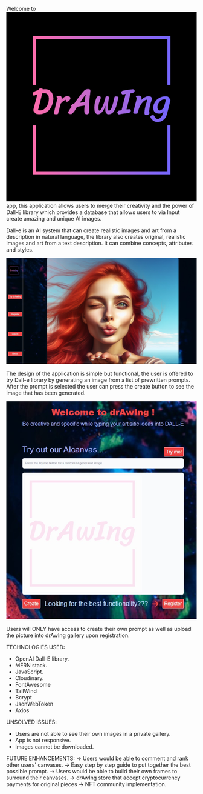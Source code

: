 Welcome to ![logo](src/assets/logo2.png) app, this application allows users to merge their creativity and the power of Dall-E library which provides a database that allows users to via Input create amazing and unique AI images. 

Dall-e is an AI system that can create  realistic images and art from a description in natural language, the library also creates original, realistic images and art from a text description. It can combine concepts, attributes and styles.

![Front](../drAwing1.jpg)

The design of the application is simple but functional, the user is offered to try Dall-e library by generating an image from  a list of prewritten prompts. After the prompt is selected  the user can press the create button to see the image that has been generated.

![canvas](drawing2.jpg)

Users will ONLY have access to create their own prompt as well as  upload the picture into drAwIng gallery upon registration.

TECHNOLOGIES USED:
- OpenAI Dall-E library.
- MERN stack.
- JavaScript.
- Cloudinary.
- FontAwesome
- TailWind
- Bcrypt
- JsonWebToken
- Axios


UNSOLVED ISSUES:
* Users are not able to see their own images in a private gallery.
* App is not responsive.
* Images cannot be downloaded.

FUTURE ENHANCEMENTS:
-> Users would be able to comment and rank other users' canvases.
-> Easy step  by step guide to put together the best possible prompt.
-> Users would be able to build their own frames to surround their canvases.
-> drAwIng store that accept cryptocurrency payments for original pieces
-> NFT community implementation.

